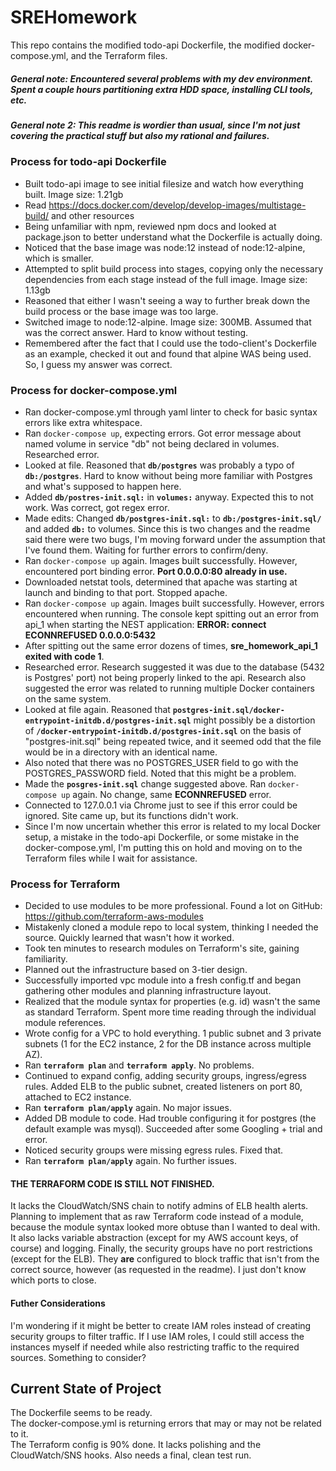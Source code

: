 # SREHomework
This repo contains the modified todo-api Dockerfile, the modified docker-compose.yml, and the Terraform files.

##### General note: Encountered several problems with my dev environment. Spent a couple hours partitioning extra HDD space, installing CLI tools, etc.

##### General note 2: This readme is wordier than usual, since I'm not just covering the practical stuff but also my rational and failures.

### Process for todo-api Dockerfile
* Built todo-api image to see initial filesize and watch how everything built. Image size: 1.21gb
* Read https://docs.docker.com/develop/develop-images/multistage-build/ and other resources
* Being unfamiliar with npm, reviewed npm docs and looked at package.json to better understand what the Dockerfile is actually doing.
* Noticed that the base image was node:12 instead of node:12-alpine, which is smaller.
* Attempted to split build process into stages, copying only the necessary dependencies from each stage instead of the full image. Image size: 1.13gb
* Reasoned that either I wasn't seeing a way to further break down the build process or the base image was too large.
* Switched image to node:12-alpine. Image size: 300MB. Assumed that was the correct answer. Hard to know without testing.
* Remembered after the fact that I could use the todo-client's Dockerfile as an example, checked it out and found that alpine WAS being used. So, I guess my answer was correct.

### Process for docker-compose.yml
* Ran docker-compose.yml through yaml linter to check for basic syntax errors like extra whitespace.
* Ran `docker-compose up`, expecting errors. Got error message about named volume in service "db" not being declared in volumes. Researched error.
* Looked at file. Reasoned that **`db/postgres`** was probably a typo of **`db:/postgres`**. Hard to know without being more familiar with Postgres and what's supposed to happen here.
* Added **`db/postres-init.sql:`** in **`volumes:`** anyway. Expected this to not work. Was correct, got regex error.
* Made edits: Changed **`db/postgres-init.sql:`** to **`db:/postgres-init.sql/`** and added **`db:`** to volumes. Since this is two changes and the readme said there were two bugs, I'm moving forward under the assumption that I've found them. Waiting for further errors to confirm/deny.
* Ran `docker-compose up` again. Images built successfully. However, encountered port binding error. **Port 0.0.0.0:80 already in use.**
* Downloaded netstat tools, determined that apache was starting at launch and binding to that port. Stopped apache.
* Ran `docker-compose up` again. Images built successfully. However, errors encountered when running. The console kept spitting out an error from api_1 when starting the NEST application: **ERROR: connect ECONNREFUSED 0.0.0.0:5432**
* After spitting out the same error dozens of times, **sre_homework_api_1 exited with code 1**.
* Researched error. Research suggested it was due to the database (5432 is Postgres' port) not being properly linked to the api. Research also suggested the error was related to running multiple Docker containers on the same system.
* Looked at file again. Reasoned that **`postgres-init.sql/docker-entrypoint-initdb.d/postgres-init.sql`** might possibly be a distortion of **`/docker-entrypoint-initdb.d/postgres-init.sql`** on the basis of "postgres-init.sql" being repeated twice, and it seemed odd that the file would be in a directory with an identical name.
* Also noted that there was no POSTGRES_USER field to go with the POSTGRES_PASSWORD field. Noted that this might be a problem.
* Made the **`posgres-init.sql`** change suggested above. Ran `docker-compose up` again. No change, same **ECONNREFUSED** error.
* Connected to 127.0.0.1 via Chrome just to see if this error could be ignored. Site came up, but its functions didn't work.
* Since I'm now uncertain whether this error is related to my local Docker setup, a mistake in the todo-api Dockerfile, or some mistake in the docker-compose.yml, I'm putting this on hold and moving on to the Terraform files while I wait for assistance.

### Process for Terraform
* Decided to use modules to be more professional. Found a lot on GitHub: https://github.com/terraform-aws-modules
* Mistakenly cloned a module repo to local system, thinking I needed the source. Quickly learned that wasn't how it worked.
* Took ten minutes to research modules on Terraform's site, gaining familiarity.
* Planned out the infrastructure based on 3-tier design.
* Successfully imported vpc module into a fresh config.tf and began gathering other modules and planning infrastructure layout.
* Realized that the module syntax for properties (e.g. id) wasn't the same as standard Terraform. Spent more time reading through the individual module references.
* Wrote config for a VPC to hold everything. 1 public subnet and 3 private subnets (1 for the EC2 instance, 2 for the DB instance across multiple AZ).
* Ran **`terraform plan`** and **`terraform apply`**. No problems.
* Continued to expand config, adding security groups, ingress/egress rules. Added ELB to the public subnet, created listeners on port 80, attached to EC2 instance.
* Ran **`terraform plan/apply`** again. No major issues.
* Added DB module to code. Had trouble configuring it for postgres (the default example was mysql). Succeeded after some Googling + trial and error.
* Noticed security groups were missing egress rules. Fixed that.
* Ran **`terraform plan/apply`** again. No further issues.
#### **THE TERRAFORM CODE IS STILL NOT FINISHED**.  
It lacks the CloudWatch/SNS chain to notify admins of ELB health alerts. Planning to implement that as raw Terraform code instead of a module, because the module syntax looked more obtuse than I wanted to deal with. It also lacks variable abstraction (except for my AWS account keys, of course) and logging. Finally, the security groups have no port restrictions (except for the ELB). They **are** configured to block traffic that isn't from the correct source, however (as requested in the readme). I just don't know which ports to close.

#### **Futher Considerations**
I'm wondering if it might be better to create IAM roles instead of creating security groups to filter traffic. If I use IAM roles, I could still access the instances myself if needed while also restricting traffic to the required sources. Something to consider?

## Current State of Project  
The Dockerfile seems to be ready.  
The docker-compose.yml is returning errors that may or may not be related to it.  
The Terraform config is 90% done. It lacks polishing and the CloudWatch/SNS hooks. Also needs a final, clean test run.
